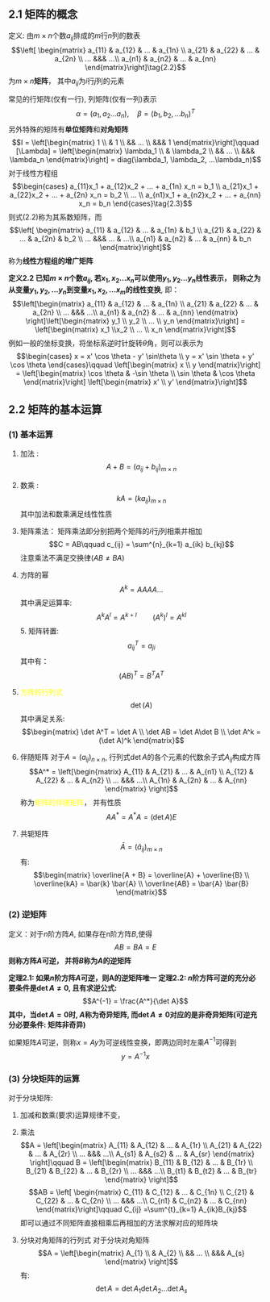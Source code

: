 ## 2.1 矩阵的概念 
定义: 由$m\times n$个数$a_{ij}$排成的$m$行$n$列的数表
$$\left[ \begin{matrix}
a_{11} & a_{12} & ... & a_{1n} \\
a_{21} & a_{22} & ... & a_{2n} \\
...  &&& ...\\
a_{n1} & a_{n2} & ... & a_{nn}
\end{matrix}\right]\tag{2.2}$$
为$m\times n$**矩阵**， 其中$a_{ij}$为$i$行$j$列的元素

常见的行矩阵(仅有一行), 列矩阵(仅有一列)表示
$$\alpha = (a_1, a_2...a_n) ,\quad  \beta = (b_1, b_2,... b_n)^T$$
另外特殊的矩阵有**单位矩阵**和**对角矩阵**
$$I = \left[\begin{matrix}
1 \\
& 1 \\
&& ... \\
&&& 1
\end{matrix}\right]\qquad  [\Lambda] = \left[\begin{matrix}
\lambda_1 \\
& \lambda_2 \\
&& ... \\
&&& \lambda_n
\end{matrix}\right] = diag(\lambda_1, \lambda_2, ...\lambda_n)$$
对于线性方程组
$$\begin{cases}
a_{11}x_1 +  a_{12}x_2 + ... +  a_{1n} x_n = b_1 \\
a_{21}x_1 +  a_{22}x_2 + ... + a_{2n} x_n = b_2 \\
...  \\
a_{n1}x_1 + a_{n2}x_2 + ... + a_{nn} x_n = b_n
\end{cases}\tag{2.3}$$
则式$(2.2)$称为其系数矩阵，而
$$\left[ \begin{matrix}
a_{11} & a_{12} & ... & a_{1n} & b_1 \\
a_{21} & a_{22} & ... & a_{2n} & b_2 \\
...  &&& ... & ...\\
a_{n1} & a_{n2} & ... & a_{nn} & b_n
\end{matrix}\right]$$
称为**线性方程组的增广矩阵**

**定义2.2 已知$m\times n$个数$a_{ij}$, 若$x_1,x_2...x_n$可以使用$y_1, y_2...y_n$线性表示， 则称之为从变量$y_1,y_2, ...y_n$到变量$x_1,x_2,... x_m$的线性变换**, 即： 
$$\left[\begin{matrix}
a_{11} & a_{12} & ... & a_{1n} \\
a_{21} & a_{22} & ... & a_{2n} \\
...  &&& ...\\
a_{n1} & a_{n2} & ... & a_{nn}
\end{matrix} \right]\left[\begin{matrix}
y_1 \\ y_2 \\ ... \\ y_n
\end{matrix}\right] = \left[\begin{matrix}
x_1 \\x_2 \\ ... \\ x_n
\end{matrix}\right]$$
例如一般的坐标变换，将坐标系逆时针旋转$\theta$角，则可以表示为
$$\begin{cases}
x = x' \cos \theta - y' \sin\theta \\
y = x' \sin \theta + y' \cos \theta 
\end{cases}\qquad  \left[\begin{matrix}
x \\ y
\end{matrix}\right] = \left[\begin{matrix}
\cos \theta & -\sin \theta \\
\sin \theta & \cos  \theta 
\end{matrix}\right] \left[\begin{matrix}
x' \\ y'
\end{matrix}\right]$$

## 2.2 矩阵的基本运算
### (1) 基本运算
1. 加法 : 
$$A + B = (a_{ij} + b_{ij})_{m\times n}$$
2. 数乘 : 
$$kA = (ka_{ij})_{m\times n}$$
其中加法和数乘满足线性性质

3. 矩阵乘法： 
矩阵乘法即分别把两个矩阵的$i$行$j$列相乘并相加
$$C = AB\qquad c_{ij} = \sum^{n}_{k=1} a_{ik} b_{kj}$$
注意乘法不满足交换律$(AB\neq BA)$
4. 方阵的幂
$$A^k = AAAA...$$
其中满足运算率:
$$A^k A^l = A^{k+l} \qquad (A^k)^l = A^{kl}$$5. 矩阵转置:
$$a_{ij}^T = a_{ji}$$
其中有：
$$(AB)^T = B^T A^T$$
6. <mark style="background: transparent; color: yellow">方阵的行列式</mark>
$$\det(A)$$
其中满足关系: 
$$\begin{matrix}
\det A^T = \det A \\
\det AB = \det A\det B \\
\det A^k = (\det A)^k
\end{matrix}$$
7. 伴随矩阵
对于$A = (a_{ij})_{n\times n}$, 行列式$\det A$的各个元素的代数余子式$A_{ij}$构成方阵
$$A^* = \left[\begin{matrix}
A_{11} & A_{21} & ... & A_{n1} \\
A_{12} & A_{22} & ... & A_{n2} \\
...  &&& ...\\
A_{1n} & A_{2n} & ... & A_{nn}
\end{matrix} \right]$$
称为<mark style="background: transparent; color: yellow">矩阵的伴随矩阵</mark>， 并有性质
$$AA^* = A^* A = (\det A)E$$
8. 共轭矩阵
$$\bar{A} = (\bar{a}_{ij})_{m\times  n}$$
有: 
$$\begin{matrix}
\overline{A + B} = \overline{A} +  \overline{B} \\
\overline{kA} = \bar{k} \bar{A} \\
\overline{AB} = \bar{A} \bar{B}
\end{matrix}$$
### (2) 逆矩阵
定义：对于$n$阶方阵$A$, 如果存在n阶方阵$B$,使得
$$AB = BA = E$$
**则称方阵$A$可逆， 并将$B$称为$A$的逆矩阵**

**定理2.1: 如果$n$阶方阵$A$可逆，则A的逆矩阵唯一**
**定理2.2: $n$阶方阵可逆的充分必要条件是$\det A \neq 0$, 且有求逆公式:** 
$$A^{-1} = \frac{A^*}{\det A}$$
**其中，当$\det A = 0$时, $A$称为奇异矩阵, 而$\det A\neq 0$对应的是非奇异矩阵(可逆充分必要条件: 矩阵非奇异)**

如果矩阵$A$可逆，则称$x = Ay$为可逆线性变换，即两边同时左乘$A^{-1}$可得到
$$y = A^{-1} x$$

### (3) 分块矩阵的运算
对于分块矩阵: 
1. 加减和数乘(要求)运算规律不变， 
2. 乘法
$$A = \left[\begin{matrix}
A_{11} & A_{12} & ... & A_{1r} \\
A_{21} & A_{22} & ... & A_{2r} \\
...  &&& ...\\
A_{s1} & A_{s2} & ... & A_{sr}
\end{matrix} \right]\qquad  B = \left[\begin{matrix}
B_{11} & B_{12} & ... & B_{1r} \\
B_{21} & B_{22} & ... & B_{2r} \\
...  &&& ...\\
B_{t1} & B_{t2} & ... & B_{tr}
\end{matrix} \right]$$
$$AB = \left[ \begin{matrix}
C_{11} & C_{12} & ... & C_{1n} \\
C_{21} & C_{22} & ... & C_{2n} \\
...  &&& ...\\
C_{n1} & C_{n2} & ... & C_{nn}
\end{matrix}\right]\qquad  C_{ij}  =\sum^{t}_{k=1} A_{ik}B_{kj}$$
即可以通过不同矩阵直接相乘后再相加的方法求解对应的矩阵块

3. 分块对角矩阵的行列式
对于分块对角矩阵
$$A = \left[\begin{matrix}
A_{1} \\
& A_{2} \\
&& ... \\
&&& A_{s}
\end{matrix} \right]$$
有: 
$$\det A = \det A_{1} \det A_{2} ...\det A_{s}$$
